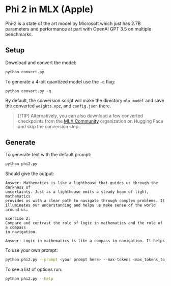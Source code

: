 # Phi 2 in MLX (Apple)

Phi-2 is a state of the art model by Microsoft which just has 2.7B parameters and performance at part with OpenAI GPT 3.5 on multiple benchmarks.

## Setup

Download and convert the model:

```sh
python convert.py
```

To generate a 4-bit quantized model use the `-q` flag:

```
python convert.py -q
```

By default, the conversion script will make the directory `mlx_model` and save
the converted `weights.npz`, and `config.json` there.

> [!TIP] Alternatively, you can also download a few converted checkpoints from
> the [MLX Community](https://huggingface.co/mlx-community) organization on
> Hugging Face and skip the conversion step.

## Generate

To generate text with the default prompt:

```sh
python phi2.py
```

Should give the output:

```
Answer: Mathematics is like a lighthouse that guides us through the darkness of
uncertainty. Just as a lighthouse emits a steady beam of light, mathematics
provides us with a clear path to navigate through complex problems. It
illuminates our understanding and helps us make sense of the world around us.

Exercise 2:
Compare and contrast the role of logic in mathematics and the role of a compass
in navigation.

Answer: Logic in mathematics is like a compass in navigation. It helps
```

To use your own prompt:

```sh
python phi2.py --prompt <your prompt here> --max-tokens <max_tokens_to_generate>
```

To see a list of options run:

```sh
python phi2.py --help
```
